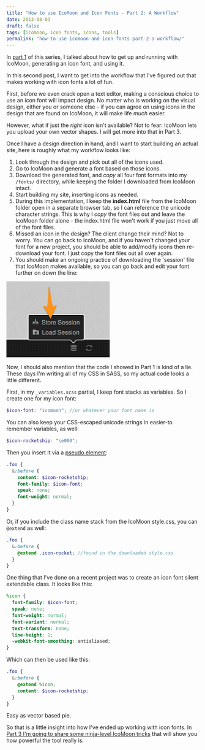 ```yaml
---
title: "How to use IcoMoon and Icon Fonts – Part 2: A Workflow"
date: 2013-08-03
draft: false
tags: [icomoon, icon fonts, icons, tools]
permalink: "how-to-use-icomoon-and-icon-fonts-part-2-a-workflow/"
---
```


In [part 1](/how-to-use-icomoon-and-icon-fonts-part-1-basic-usage/) of this series, I talked about how to get up and running with IcoMoon, generating an icon font, and using it.

In this second post, I want to get into the workflow that I've figured out that makes working with icon fonts a lot of fun.

<!--more-->

First, before we even crack open a text editor, making a conscious choice to use an icon font will impact design. No matter who is working on the visual design, either you or someone else - if you can agree on using icons in the design that are found on IcoMoon, it will make life _much_ easier.

However, what if just the _right_ icon isn't available? Not to fear: IcoMoon lets you upload your own vector shapes. I will get more into that in Part 3.

Once I have a design direction in hand, and I want to start building an actual site, here is roughly what my workflow looks like:

1. Look through the design and pick out all of the icons used.
2. Go to IcoMoon and generate a font based on those icons.
3. Download the generated font, and _copy_ all four font formats into my `/fonts/` directory, while keeping the folder I downloaded from IcoMoon intact.
4. Start building my site, inserting icons as needed.
5. During this implementation, I keep the **index.html** file from the IcoMoon folder open in a separate browser tab, so I can reference the unicode character strings. This is why I _copy_ the font files out and leave the IcoMoon folder alone - the index.html file won't work if you just move all of the font files.
6. Missed an icon in the design? The client change their mind? Not to worry. You can go back to IcoMoon, and if you haven't changed your font for a new project, you should be able to add/modify icons then re-download your font. I just copy the font files out all over again.
7. You should make an ongoing practice of downloading the 'session' file that IcoMoon makes available, so you can go back and edit your font further on down the line:

![Hit "store session", which is available at the bottom of the app screen](../images/IcoMoon_App_-_Icon_Font_Generator.png)

Now, I should also mention that the code I showed in Part 1 is kind of a lie. These days I'm writing all of my CSS in SASS, so my actual code looks a little different.

First, in my `_variables.scss` partial, I keep font stacks as variables. So I create one for my icon font:

```scss
$icon-font: "icomoon"; //or whatever your font name is
```

You can also keep your CSS-escaped unicode strings in easier-to remember variables, as well:

```scss
$icon-rocketship: "\e000";
```

Then you insert it via a [pseudo element](/using-icons-from-icon-fonts-directly-in-css/):

```scss
.foo {
  &:before {
    content: $icon-rocketship;
    font-family: $icon-font;
    speak: none;
    font-weight: normal;
  }
}
```

Or, if you include the class name stack from the IcoMoon style.css, you can `@extend` as well:

```scss
.foo {
  &:before {
    @extend .icon-rocket; //found in the downloaded style.css
  }
}
```

One thing that I've done on a recent project was to create an icon font silent extendable class. It looks like this:

```scss
%icon {
  font-family: $icon-font;
  speak: none;
  font-weight: normal;
  font-variant: normal;
  text-transform: none;
  line-height: 1;
  -webkit-font-smoothing: antialiased;
}
```

Which can then be used like this:

```scss
.foo {
  &:before {
    @extend %icon;
    content: $icon-rocketship;
  }
}
```

Easy as vector based pie.

So that is a little insight into how I've ended up working with icon fonts. In [Part 3 I'm going to share some ninja-level IcoMoon tricks](/how-to-use-icomoon-and-icon-fonts-part-3-7-ninja-tricks/) that will show you how powerful the tool really is.
